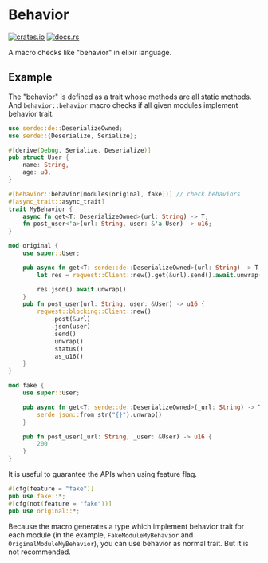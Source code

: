 # Behavior

[![crates.io](https://img.shields.io/crates/v/behavior.svg)](https://crates.io/crates/behavior)
[![docs.rs](https://docs.rs/behavior/badge.svg)](https://docs.rs/behavior)

A macro checks like "behavior" in elixir language.  

## Example

The "behavior" is defined as a trait whose methods are all static methods. And `behavior::behavior` macro checks if all given modules implement behavior trait.  

```rust
use serde::de::DeserializeOwned;
use serde::{Deserialize, Serialize};

#[derive(Debug, Serialize, Deserialize)]
pub struct User {
    name: String,
    age: u8,
}

#[behavior::behavior(modules(original, fake))] // check behaviors
#[async_trait::async_trait]
trait MyBehavior {
    async fn get<T: DeserializeOwned>(url: String) -> T;
    fn post_user<'a>(url: String, user: &'a User) -> u16;
}

mod original {
    use super::User;

    pub async fn get<T: serde::de::DeserializeOwned>(url: String) -> T {
        let res = reqwest::Client::new().get(&url).send().await.unwrap();

        res.json().await.unwrap()
    }
    pub fn post_user(url: String, user: &User) -> u16 {
        reqwest::blocking::Client::new()
            .post(&url)
            .json(user)
            .send()
            .unwrap()
            .status()
            .as_u16()
    }
}

mod fake {
    use super::User;

    pub async fn get<T: serde::de::DeserializeOwned>(_url: String) -> T {
        serde_json::from_str("{}").unwrap()
    }

    pub fn post_user(_url: String, _user: &User) -> u16 {
        200
    }
}

```

It is useful to guarantee the APIs when using feature flag.

```rust
#[cfg(feature = "fake")]
pub use fake::*;
#[cfg(not(feature = "fake"))]
pub use original::*;
```

Because the macro generates a type which implement behavior trait for each module (in the example, `FakeModuleMyBehavior` and `OriginalModuleMyBehavior`), you can use behavior as normal trait. But it is not recommended.  
